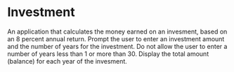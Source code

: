 # Investment
An application that calculates the money earned on an invesment, based on an 8 percent annual return. Prompt the user to enter an investment amount and the number of years for the investment. Do not allow the user to enter a number of years less than 1 or more than 30. Display the total amount (balance) for each year of the invesment.
